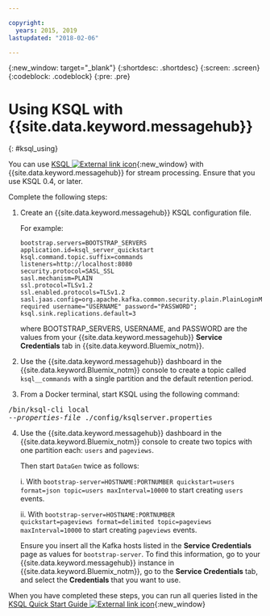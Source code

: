 ```yaml
---

copyright:
  years: 2015, 2019
lastupdated: "2018-02-06"

---
```


{:new_window: target="_blank"}
{:shortdesc: .shortdesc}
{:screen: .screen}
{:codeblock: .codeblock}
{:pre: .pre}

# Using KSQL with {{site.data.keyword.messagehub}}
{: #ksql_using}

You can use [KSQL ![External link icon](../../icons/launch-glyph.svg "External link icon")](https://github.com/confluentinc/ksql){:new_window} with {{site.data.keyword.messagehub}} for stream processing. Ensure that you use KSQL 0.4, or later. 

Complete the following steps:

1. Create an {{site.data.keyword.messagehub}} KSQL configuration file.

    For example:
    ```
    bootstrap.servers=BOOTSTRAP_SERVERS
    application.id=ksql_server_quickstart
    ksql.command.topic.suffix=commands
    listeners=http://localhost:8080
    security.protocol=SASL_SSL
    sasl.mechanism=PLAIN
    ssl.protocol=TLSv1.2
    ssl.enabled.protocols=TLSv1.2
    sasl.jaas.config=org.apache.kafka.common.security.plain.PlainLoginModule required username="USERNAME" password="PASSWORD";
    ksql.sink.replications.default=3
    ```
    where BOOTSTRAP_SERVERS, USERNAME, and PASSWORD are the values from your {{site.data.keyword.messagehub}} **Service Credentials** tab in {{site.data.keyword.Bluemix_notm}}.

2. Use the {{site.data.keyword.messagehub}} dashboard in the {{site.data.keyword.Bluemix_notm}} console to create a topic called <code>ksql__commands</code> with a single partition and the default retention period.
3. From a Docker terminal, start KSQL using the following command:
<pre class="pre">/bin/ksql-cli local 
--<var class="keyword varname">properties-file</var> ./config/ksqlserver.properties
</pre>
4. Use the {{site.data.keyword.messagehub}} dashboard in the {{site.data.keyword.Bluemix_notm}} console to create two topics with one partition each: <code>users</code> and <code>pageviews</code>.

    Then start <code>DataGen</code> twice as follows:
	
    i. With <code>bootstrap-server=HOSTNAME:PORTNUMBER quickstart=users format=json topic=users maxInterval=10000</code> to start creating <code>users</code> events.
	
    ii. With <code>bootstrap-server=HOSTNAME:PORTNUMBER quickstart=pageviews format=delimited topic=pageviews maxInterval=10000</code> to start creating <code>pageviews</code> events.
	
	Ensure you insert all the Kafka hosts listed in the **Service Credentials** page as values for <code>bootstrap-server</code>. To find this information, go to your {{site.data.keyword.messagehub}} instance in {{site.data.keyword.Bluemix_notm}}, go to the **Service Credentials** tab, and select the **Credentials** that you want to use.

When you have completed these steps, you can run all queries listed in the [KSQL Quick Start Guide ![External link icon](../../icons/launch-glyph.svg "External link icon")](https://github.com/confluentinc/ksql/tree/0.1.x/docs/quickstart#create-a-stream-and-table){:new_window}

